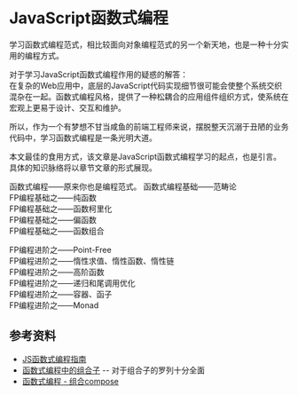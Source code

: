 # JavaScript函数式编程

学习函数式编程范式，相比较面向对象编程范式的另一个新天地，也是一种十分实用的编程方式。

对于学习JavaScript函数式编程作用的疑惑的解答：  
在复杂的Web应用中，底层的JavaScript代码实现细节很可能会使整个系统交织混杂在一起。函数式编程风格，提供了一种松耦合的应用组件组织方式，使系统在宏观上更易于设计、交互和维护。

所以，作为一个有梦想不甘当咸鱼的前端工程师来说，摆脱整天沉溺于丑陋的业务代码中，学习函数式编程是一条光明大道。

本文最佳的食用方式，该文章是JavaScript函数式编程学习的起点，也是引言。具体的知识脉络将以章节文章的形式展现。

函数式编程——原来你也是编程范式。
函数式编程基础——范畴论  
FP编程基础之——纯函数  
FP编程基础之——函数柯里化  
FP编程基础之——偏函数  
FP编程基础之——函数组合  

FP编程进阶之——Point-Free  
FP编程进阶之——惰性求值、惰性函数、惰性链  
FP编程进阶之——高阶函数  
FP编程进阶之——递归和尾调用优化  
FP编程进阶之——容器、函子  
FP编程进阶之——Monad

## 参考资料

* [JS函数式编程指南](https://llh911001.gitbooks.io/mostly-adequate-guide-chinese/content/)
* [函数式编程中的组合子](https://segmentfault.com/a/1190000016803036) -- 对于组合子的罗列十分全面
* [函数式编程 - 组合compose](https://juejin.im/entry/5c78a3625188252d564288d4)